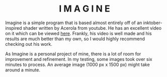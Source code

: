 <h1 align="center">I M A G I N E</h1>

Imagine is a simple program that is based almost entirely off of an inktober-inspired shader written by Acerola from youtube. He has an excellent video on it which can be viewed [here](https://youtu.be/E9-LRRDVmo8). Frankly, his video is well made and his results are much better than my own, so I would highly recommend checking out his work.

As Imagine is a personal project of mine, there is a lot of room for improvement and refinement. In my testing, some images took over six minutes to process. An average image (1000 px x 1500 px) might take around a minute.
